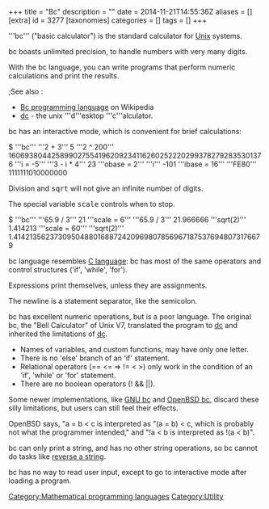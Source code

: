 +++
title = "Bc"
description = ""
date = 2014-11-21T14:55:36Z
aliases = []
[extra]
id = 3277
[taxonomies]
categories = []
tags = []
+++


'''bc''' ("basic calculator") is the standard calculator for [Unix](https://rosettacode.org/wiki/Unix) systems.

bc boasts unlimited precision, to handle numbers with very many digits.

With the bc language, you can write programs that perform numeric calculations
and print the results.

;See also :
* [Bc programming language](https://en.wikipedia.org/wiki/Bc_programming_language) on Wikipedia
* [dc](https://rosettacode.org/wiki/:Category:Dc) - the unix '''d'''esktop '''c'''alculator.

bc has an interactive mode, which is convenient for brief calculations:

 $ '''bc'''
 '''2 + 3'''
 5
 '''2 ^ 200'''
 1606938044258990275541962092341162602522202993782792835301376
 '''i = -5'''
 '''3 - i * 4'''
 23
 '''obase = 2'''
 '''i'''
 -101
 '''ibase = 16'''
 '''FE80'''
 1111111010000000

Division and <tt>sqrt</tt> will not give an infinite number of digits.

The special variable <tt>scale</tt> controls when to stop.

 $ '''bc'''
 '''65.9 / 3'''
 21
 '''scale = 6'''
 '''65.9 / 3'''
 21.966666
 '''sqrt(2)'''
 1.414213
 '''scale = 60'''
 '''sqrt(2)'''
 1.414213562373095048801688724209698078569671875376948073176679

bc language resembles [C language](https://rosettacode.org/wiki/C): bc has most of the same operators
and control structures ('if', 'while', 'for').

Expressions print themselves, unless they are assignments.

The newline is a statement separator, like the semicolon.

bc has excellent numeric operations, but is a poor language.
The original bc, the "Bell Calculator" of Unix V7,
translated the program to [dc](https://rosettacode.org/wiki/dc) and inherited the limitations of [dc](https://rosettacode.org/wiki/dc).

* Names of variables, and custom functions, may have only one letter.
* There is no 'else' branch of an 'if' statement.
* Relational operators (== <= => != < >) only work in the condition of an 'if', 'while' or 'for' statement.
* There are no boolean operators (! && ||).

Some newer implementations, like [GNU bc](https://rosettacode.org/wiki/GNU_bc) and [OpenBSD bc](https://rosettacode.org/wiki/OpenBSD_bc),
discard these silly limitations, but users can still feel their effects.

OpenBSD says, "a = b < c is interpreted as "(a = b) < c, which is probably not what the programmer intended," and "!a < b is interpreted as !(a < b)".

bc can only print a string, and has no other string operations,
so bc cannot do tasks like [reverse a string](https://rosettacode.org/wiki/reverse_a_string).

bc has no way to read user input, except to go to interactive mode
after loading a program.

[Category:Mathematical programming languages](https://rosettacode.org/wiki/Category:Mathematical_programming_languages)
[Category:Utility](https://rosettacode.org/wiki/Category:Utility)
